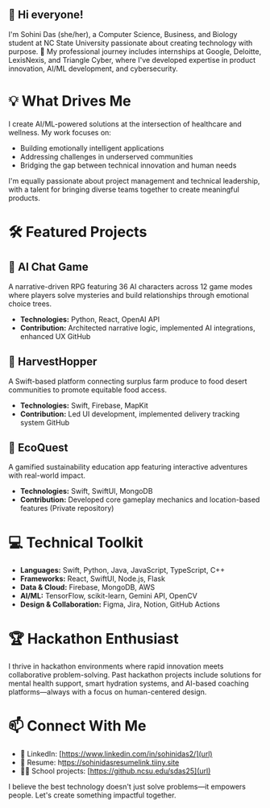 ## 👋 Hi everyone!
I'm Sohini Das (she/her), a Computer Science, Business, and Biology student at NC State University passionate about creating technology with purpose.
🚀 My professional journey includes internships at Google, Deloitte, LexisNexis, and Triangle Cyber, where I've developed expertise in product innovation, AI/ML development, and cybersecurity.

# 💡 What Drives Me
I create AI/ML-powered solutions at the intersection of healthcare and wellness. My work focuses on:
- Building emotionally intelligent applications
- Addressing challenges in underserved communities
- Bridging the gap between technical innovation and human needs

I'm equally passionate about project management and technical leadership, with a talent for bringing diverse teams together to create meaningful products.

# 🛠️ Featured Projects
## 🧠 AI Chat Game
A narrative-driven RPG featuring 36 AI characters across 12 game modes where players solve mysteries and build relationships through emotional choice trees.
- **Technologies:** Python, React, OpenAI API
- **Contribution:** Architected narrative logic, implemented AI integrations, enhanced UX
GitHub

## 🌾 HarvestHopper
A Swift-based platform connecting surplus farm produce to food desert communities to promote equitable food access.
- **Technologies:** Swift, Firebase, MapKit
- **Contribution:** Led UI development, implemented delivery tracking system
GitHub

## 🌿 EcoQuest
A gamified sustainability education app featuring interactive adventures with real-world impact.
- **Technologies:** Swift, SwiftUI, MongoDB
- **Contribution:** Developed core gameplay mechanics and location-based features
(Private repository)

# 💻 Technical Toolkit
- **Languages:** Swift, Python, Java, JavaScript, TypeScript, C++
- **Frameworks:** React, SwiftUI, Node.js, Flask
- **Data & Cloud:** Firebase, MongoDB, AWS
- **AI/ML:** TensorFlow, scikit-learn, Gemini API, OpenCV
- **Design & Collaboration:** Figma, Jira, Notion, GitHub Actions

# 🏆 Hackathon Enthusiast
I thrive in hackathon environments where rapid innovation meets collaborative problem-solving. Past hackathon projects include solutions for mental health support, smart hydration systems, and AI-based coaching platforms—always with a focus on human-centered design.

# 📫 Connect With Me
- 🔗 LinkedIn: [https://www.linkedin.com/in/sohinidas2/](url)
- 📄 Resume: h[ttps://sohinidasresumelink.tiiny.site](url)
- 👩‍💻 School projects: [https://github.ncsu.edu/sdas25](url)


I believe the best technology doesn't just solve problems—it empowers people. Let's create something impactful together.
